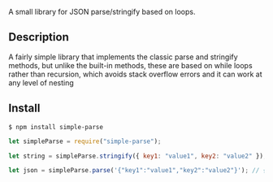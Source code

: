 A small library for JSON parse/stringify based on loops.

## Description

A fairly simple library that implements the classic parse and stringify methods, but unlike the built-in methods, these are based on while loops rather than recursion, which avoids stack overflow errors and it can work at any level of nesting

## Install

    $ npm install simple-parse

```js
let simpleParse = require("simple-parse");

let string = simpleParse.stringify({ key1: "value1", key2: "value2" }); // '{"key1":"value1","key2":"value2"}'

let json = simpleParse.parse('{"key1":"value1","key2":"value2"}'); // { key1: 'value1', key2: 'value2' }
```
